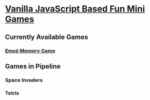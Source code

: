 # [Vanilla JavaScript Based Fun Mini Games](https://keshavdulal.github.io/JS-Games/)

## Currently Available Games

### [Emoji Memory Game](https://keshavdulal.github.io/JS-Games/Emoji%20-Memory/index.html)

<!-- Try to remember the locations of randomly placed emojis -->

## Games in Pipeline

### Space Invaders

### Tetris
